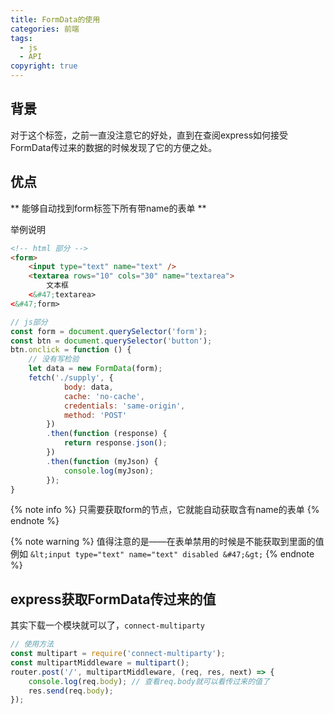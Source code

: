 ```yaml
---
title: FormData的使用
categories: 前端
tags:
  - js
  - API
copyright: true
---
```


## 背景

对于这个标签，之前一直没注意它的好处，直到在查阅express如何接受FormData传过来的数据的时候发现了它的方便之处。

## 优点

** 能够自动找到form标签下所有带name的表单 **

举例说明
``` html
<!-- html 部分 -->
<form>
    <input type="text" name="text" />
    <textarea rows="10" cols="30" name="textarea">
        文本框
    <&#47;textarea>
<&#47;form>
```

``` js
// js部分
const form = document.querySelector('form');
const btn = document.querySelector('button');
btn.onclick = function () {
    // 没有写检验
    let data = new FormData(form);
    fetch('./supply', {
            body: data,
            cache: 'no-cache',
            credentials: 'same-origin',
            method: 'POST'
        })
        .then(function (response) {
            return response.json();
        })
        .then(function (myJson) {
            console.log(myJson);
        });
}
```

{% note info %}
只需要获取form的节点，它就能自动获取含有name的表单
{% endnote %}

{% note warning %}
值得注意的是——在表单禁用的时候是不能获取到里面的值
例如
`&lt;input type="text" name="text" disabled &#47;&gt;`
{% endnote %}

## express获取FormData传过来的值

其实下载一个模块就可以了，`connect-multiparty`

``` js
// 使用方法
const multipart = require('connect-multiparty');
const multipartMiddleware = multipart();
router.post('/', multipartMiddleware, (req, res, next) => {
    console.log(req.body); // 查看req.body就可以看传过来的值了
    res.send(req.body);
});
```
